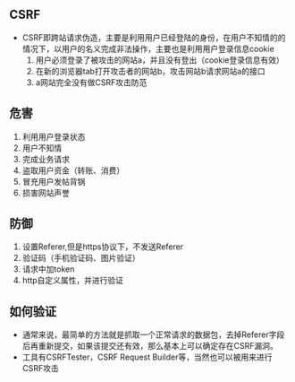 ## CSRF
 * CSRF即跨站请求伪造，主要是利用用户已经登陆的身份，在用户不知情的的情况下，以用户的名义完成非法操作，主要也是利用用户登录信息cookie
    1. 用户必须登录了被攻击的网站a，并且没有登出（cookie登录信息有效）
    2. 在新的浏览器tab打开攻击者的网站b，攻击网站b请求网站a的接口
    3. a网站完全没有做CSRF攻击防范
## 危害
1. 利用用户登录状态
2. 用户不知情
3. 完成业务请求
4. 盗取用户资金（转账、消费）
5. 冒充用户发帖背锅
6. 损害网站声誉

## 防御
1. 设置Referer,但是https协议下，不发送Referer
2. 验证码（手机验证码、图片验证）
3. 请求中加token
4. http自定义属性，并进行验证

## 如何验证
* 通常来说，最简单的方法就是抓取一个正常请求的数据包，去掉Referer字段后再重新提交，如果该提交还有效，那么基本上可以确定存在CSRF漏洞。
* 工具有CSRFTester，CSRF Request Builder等，当然也可以被用来进行CSRF攻击
